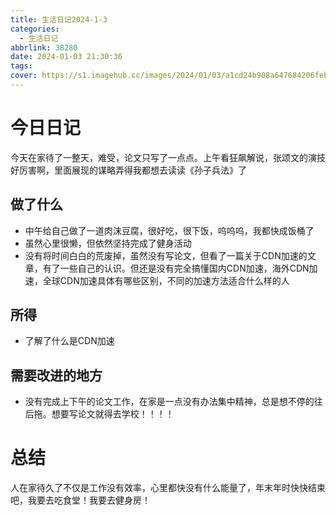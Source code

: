 ```yaml
---
title: 生活日记2024-1-3
categories:
  - 生活日记
abbrlink: 38280
date: 2024-01-03 21:30:36
tags:
cover: https://s1.imagehub.cc/images/2024/01/03/a1cd24b908a647684206feb1cd0dcc00.jpeg
---
```



# 今日日记
今天在家待了一整天，难受，论文只写了一点点。上午看狂飙解说，张颂文的演技好厉害啊，里面展现的谋略弄得我都想去读读《孙子兵法》了

## 做了什么
- 中午给自己做了一道肉沫豆腐，很好吃，很下饭，呜呜呜，我都快成饭桶了
- 虽然心里很懒，但依然坚持完成了健身活动
- 没有将时间白白的荒废掉，虽然没有写论文，但看了一篇关于CDN加速的文章，有了一些自己的认识。但还是没有完全搞懂国内CDN加速，海外CDN加速，全球CDN加速具体有哪些区别，不同的加速方法适合什么样的人


## 所得
- 了解了什么是CDN加速

## 需要改进的地方
- 没有完成上下午的论文工作，在家是一点没有办法集中精神，总是想不停的往后拖。想要写论文就得去学校！！！！

# 总结
人在家待久了不仅是工作没有效率，心里都快没有什么能量了，年末年时快快结束吧，我要去吃食堂！我要去健身房！